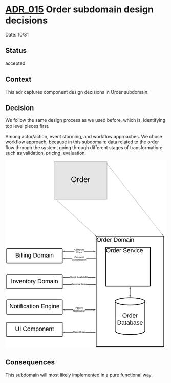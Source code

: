 # [ADR_015](../../../README.md) Order subdomain design decisions

Date: 10/31

## Status

accepted

## Context
 
This adr captures component design decisions in Order subdomain.

## Decision

We follow the same design process as we used before, which is, identifying top level pieces first. 　

Among actor/action, event storming, and workflow approaches. We chose workflow approach, because in this subdomain: data related to the order flow through the system, going through different stages of transformation: such as validation, pricing, evaluation.

![order_domain](../images/order_domain.svg)


## Consequences
This subdomain will most likely implemented in a pure functional way.

